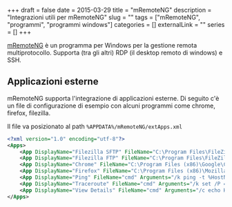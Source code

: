 +++
draft = false
date = 2015-03-29
title = "mRemoteNG"
description = "Integrazioni utili per mRemoteNG"
slug = "" 
tags = ["mRemoteNG", "programmi", "programmi windows"]
categories = []
externalLink = ""
series = []
+++

[mRemoteNG](http://www.mremoteng.org/) è un programma per Windows per la gestione remota multiprotocollo.
Supporta (tra gli altri) RDP (il desktop remoto di windows) e SSH.

## Applicazioni esterne

mRemoteNG supporta l'integrazione di applicazioni esterne. 
Di seguito c'è un file di configurazione di esempio con alcuni programmi come chrome, firefox, filezilla.

Il file va posizionato al path `%APPDATA%/mRemoteNG/extApps.xml`

```xml
<?xml version="1.0" encoding="utf-8"?>
<Apps>
    <App DisplayName="Filezilla SFTP" FileName="C:\Program Files\FileZilla FTP Client\filezilla.exe" Arguments="sftp://%Username%:%Password%@%Hostname%:%port%" WaitForExit="False" TryToIntegrate="False" />
    <App DisplayName="Filezilla FTP" FileName="C:\Program Files\FileZilla FTP Client\filezilla.exe" Arguments="ftp://%Username%:%Password%@%Hostname%" WaitForExit="False" TryToIntegrate="False" />
    <App DisplayName="Chrome" FileName="C:\Program Files (x86)\Google\Chrome\Application\chrome.exe" Arguments="%Hostname%" WaitForExit="False" TryToIntegrate="False" />
    <App DisplayName="Firefox" FileName="C:\Program Files (x86)\Mozilla Firefox\firefox.exe" Arguments="%Hostname%" WaitForExit="False" TryToIntegrate="False" />
    <App DisplayName="Ping" FileName="cmd" Arguments="/k ping -t %HostName%" WaitForExit="False" TryToIntegrate="False" />
    <App DisplayName="Traceroute" FileName="cmd" Arguments="/k set /P = | tracert %HostName%" WaitForExit="False" TryToIntegrate="False" />
    <App DisplayName="View Details" FileName="cmd" Arguments="/c echo Host     : %hostname% &amp; echo Port     : %port% &amp; echo Domain   : %domain% &amp; echo User     : %username% &amp; echo Password : %password% &amp; echo. &amp; pause" WaitForExit="False" TryToIntegrate="False" />
</Apps>
```